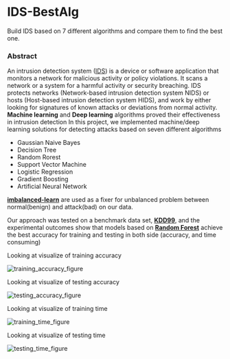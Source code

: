 # IDS-BestAlg
Build IDS based on 7 different algorithms and compare them to find the best one.

### Abstract
An intrusion detection system ([IDS](https://en.wikipedia.org/wiki/Intrusion_detection_system)) is a device or software application that monitors a
network for malicious activity or policy violations. It scans a network or a system for a
harmful activity or security breaching. IDS protects networks (Network-based intrusion
detection system NIDS) or hosts (Host-based intrusion detection system HIDS),
and work by either looking for signatures of known attacks or deviations from normal
activity. **Machine learning** and **Deep learning** algorithms proved their effectiveness in intrusion detection In this project, we implemented machine/deep
learning solutions for detecting attacks based on seven different algorithms
- Gaussian Naive Bayes
- Decision Tree
- Random Rorest
- Support Vector Machine 
- Logistic Regression
- Gradient Boosting
- Artificial Neural Network

[**imbalanced-learn**](https://imbalanced-learn.org/stable/index.html)  are used as a fixer for unbalanced problem between normal(benign) and attack(bad) on our data.

Our approach was tested on a benchmark data set, [**KDD99**](http://kdd.ics.uci.edu/databases/kddcup99/kddcup99.html), and the experimental outcomes show that models based
on [**Random Forest**](https://en.wikipedia.org/wiki/Random_forest) achieve the best accuracy for training and testing in both side (accuracy, and time consuming)

Looking at visualize of training accuracy

![training_accuracy_figure](https://user-images.githubusercontent.com/40705538/124691786-b83b5680-dedc-11eb-8872-21a5b20af866.png)

Looking at visualize of testing accuracy

![testing_accuracy_figure](https://user-images.githubusercontent.com/40705538/124691804-c1c4be80-dedc-11eb-9257-317cd4dbf028.png)

Looking at visualize of training time

![training_time_figure](https://user-images.githubusercontent.com/40705538/124691822-c7ba9f80-dedc-11eb-8c12-42c655b49bd0.png)

Looking at visualize of testing time

![testing_time_figure](https://user-images.githubusercontent.com/40705538/124691837-cf7a4400-dedc-11eb-9dcc-258afbcdf9ce.png)
